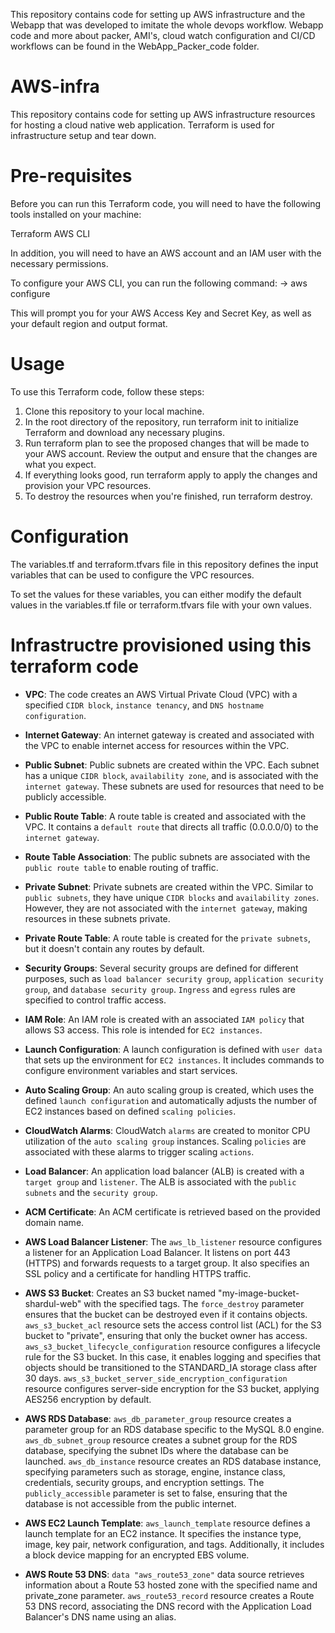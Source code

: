 This repository contains code for setting up AWS infrastructure and the Webapp that was developed to imitate the whole devops workflow. Webapp code and more about packer, AMI's, cloud watch configuration and CI/CD workflows can be found in the WebApp_Packer_code folder. 

# AWS-infra
This repository contains code for setting up AWS infrastructure resources for hosting a cloud native web application. Terraform is used for infrastructure setup and tear down.

# Pre-requisites
Before you can run this Terraform code, you will need to have the following tools installed on your machine:

Terraform
AWS CLI

In addition, you will need to have an AWS account and an IAM user with the necessary permissions.

To configure your AWS CLI, you can run the following command:
-> aws configure

This will prompt you for your AWS Access Key and Secret Key, as well as your default region and output format.

# Usage
To use this Terraform code, follow these steps:

1) Clone this repository to your local machine.
2) In the root directory of the repository, run terraform init to initialize Terraform and download any necessary plugins.
3) Run terraform plan to see the proposed changes that will be made to your AWS account. Review the output and ensure that the changes are what you expect.
4) If everything looks good, run terraform apply to apply the changes and provision your VPC resources.
5) To destroy the resources when you're finished, run terraform destroy.

# Configuration

The variables.tf and terraform.tfvars file in this repository defines the input variables that can be used to configure the VPC resources.

To set the values for these variables, you can either modify the default values in the variables.tf file or terraform.tfvars file with your own values.



# Infrastructre provisioned using this terraform code

- **VPC**: The code creates an AWS Virtual Private Cloud (VPC) with a specified `CIDR block`, `instance tenancy`, and `DNS hostname configuration`.

- **Internet Gateway**: An internet gateway is created and associated with the VPC to enable internet access for resources within the VPC.

- **Public Subnet**: Public subnets are created within the VPC. Each subnet has a unique `CIDR block`, `availability zone`, and is associated with the `internet gateway`. These subnets are used for resources that need to be publicly accessible.

- **Public Route Table**: A route table is created and associated with the VPC. It contains a `default route` that directs all traffic (0.0.0.0/0) to the `internet gateway`.

- **Route Table Association**: The public subnets are associated with the `public route table` to enable routing of traffic.

- **Private Subnet**: Private subnets are created within the VPC. Similar to `public subnets`, they have unique `CIDR blocks` and `availability zones`. However, they are not associated with the `internet gateway`, making resources in these subnets private.

- **Private Route Table**: A route table is created for the `private subnets`, but it doesn't contain any routes by default.

- **Security Groups**: Several security groups are defined for different purposes, such as `load balancer security group`, `application security group`, and `database security group`. `Ingress` and `egress` rules are specified to control traffic access.

- **IAM Role**: An IAM role is created with an associated `IAM policy` that allows S3 access. This role is intended for `EC2 instances`.

- **Launch Configuration**: A launch configuration is defined with `user data` that sets up the environment for `EC2 instances`. It includes commands to configure environment variables and start services.

- **Auto Scaling Group**: An auto scaling group is created, which uses the defined `launch configuration` and automatically adjusts the number of EC2 instances based on defined `scaling policies`.

- **CloudWatch Alarms**: CloudWatch `alarms` are created to monitor CPU utilization of the `auto scaling group` instances. Scaling `policies` are associated with these alarms to trigger scaling `actions`.

- **Load Balancer**: An application load balancer (ALB) is created with a `target group` and `listener`. The ALB is associated with the `public subnets` and the `security group`.

- **ACM Certificate**: An ACM certificate is retrieved based on the provided domain name.

- **AWS Load Balancer Listener**: The `aws_lb_listener` resource configures a listener for an Application Load Balancer. It listens on port 443 (HTTPS) and forwards requests to a target group. It also specifies an SSL policy and a certificate for handling HTTPS traffic.

- **AWS S3 Bucket**: Creates an S3 bucket named "my-image-bucket-shardul-web" with the specified tags. The `force_destroy` parameter ensures that the bucket can be destroyed even if it contains objects. `aws_s3_bucket_acl` resource sets the access control list (ACL) for the S3 bucket to "private", ensuring that only the bucket owner has access. `aws_s3_bucket_lifecycle_configuration` resource configures a lifecycle rule for the S3 bucket. In this case, it enables logging and specifies that objects should be transitioned to the STANDARD_IA storage class after 30 days. `aws_s3_bucket_server_side_encryption_configuration` resource configures server-side encryption for the S3 bucket, applying AES256 encryption by default.

- **AWS RDS Database**: `aws_db_parameter_group` resource creates a parameter group for an RDS database specific to the MySQL 8.0 engine. `aws_db_subnet_group` resource creates a subnet group for the RDS database, specifying the subnet IDs where the database can be launched. `aws_db_instance` resource creates an RDS database instance, specifying parameters such as storage, engine, instance class, credentials, security groups, and encryption settings. The `publicly_accessible` parameter is set to false, ensuring that the database is not accessible from the public internet.

- **AWS EC2 Launch Template**: `aws_launch_template` resource defines a launch template for an EC2 instance. It specifies the instance type, image, key pair, network configuration, and tags. Additionally, it includes a block device mapping for an encrypted EBS volume.

- **AWS Route 53 DNS**: `data "aws_route53_zone"` data source retrieves information about a Route 53 hosted zone with the specified name and private_zone parameter. `aws_route53_record` resource creates a Route 53 DNS record, associating the DNS record with the Application Load Balancer's DNS name using an alias.




